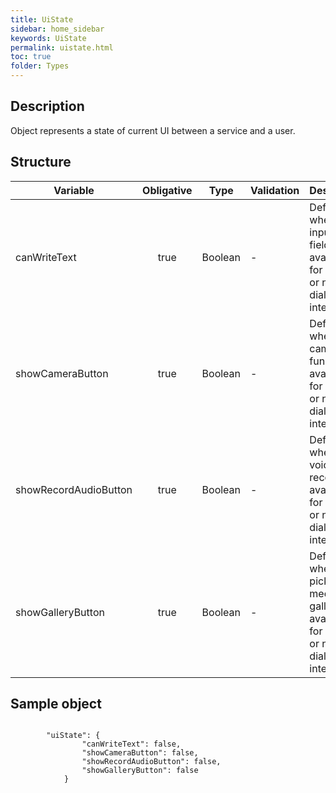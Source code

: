 ```yaml
---
title: UiState
sidebar: home_sidebar
keywords: UiState
permalink: uistate.html
toc: true
folder: Types
---
```


## Description

<p> Object represents a state of current UI between a service and a user.
</p>

## Structure

| Variable  | Obligative  | Type| Validation| Description
|---|:---:|---|---|---|
| canWriteText | true | Boolean | - |Defines whether input text field is available for a user or not in dialog interface |
| showCameraButton  | true |  Boolean | -| Defines whether camera function is available for a user or not in dialog interface  |
| showRecordAudioButton | true |  Boolean |-  | Defines whether voice recording is available for a user or not in dialog interface  |
| showGalleryButton | true |  Boolean | -| Defines whether picking a media from gallery is available for a user or not in dialog interface |

## Sample object

```

		"uiState": {
         		"canWriteText": false,
         		"showCameraButton": false,
         		"showRecordAudioButton": false,
         		"showGalleryButton": false
         	}
	
```
